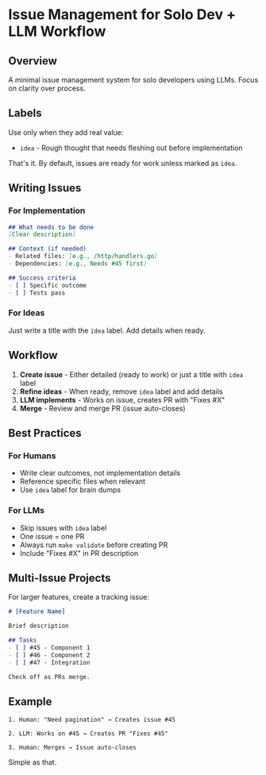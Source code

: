 # Issue Management for Solo Dev + LLM Workflow

## Overview

A minimal issue management system for solo developers using LLMs. Focus on clarity over process.

## Labels

Use only when they add real value:

- `idea` - Rough thought that needs fleshing out before implementation

That's it. By default, issues are ready for work unless marked as `idea`.

## Writing Issues

### For Implementation
```markdown
## What needs to be done
[Clear description]

## Context (if needed)
- Related files: [e.g., /http/handlers.go]
- Dependencies: [e.g., Needs #45 first]

## Success criteria
- [ ] Specific outcome
- [ ] Tests pass
```

### For Ideas
Just write a title with the `idea` label. Add details when ready.

## Workflow

1. **Create issue** - Either detailed (ready to work) or just a title with `idea` label
2. **Refine ideas** - When ready, remove `idea` label and add details
3. **LLM implements** - Works on issue, creates PR with "Fixes #X"
4. **Merge** - Review and merge PR (issue auto-closes)

## Best Practices

### For Humans
- Write clear outcomes, not implementation details
- Reference specific files when relevant
- Use `idea` label for brain dumps

### For LLMs
- Skip issues with `idea` label
- One issue = one PR
- Always run `make validate` before creating PR
- Include "Fixes #X" in PR description


## Multi-Issue Projects

For larger features, create a tracking issue:

```markdown
# [Feature Name]

Brief description

## Tasks
- [ ] #45 - Component 1
- [ ] #46 - Component 2
- [ ] #47 - Integration

Check off as PRs merge.
```

## Example

```
1. Human: "Need pagination" → Creates issue #45

2. LLM: Works on #45 → Creates PR "Fixes #45"

3. Human: Merges → Issue auto-closes
```

Simple as that.
